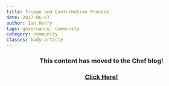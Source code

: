 ```yaml
---
title: Triage and Contribution Process
date: 2017-06-07
author: Ian Henry
tags: governance, community
category: community
classes: body-article
---
```


<h3><p style="text-align: center;">This content has moved to the Chef blog!</p></h3>
<h3><a href="https://blog.chef.io/2017/06/07/triage-and-contribution-process"><p style="text-align: center;">Click Here!</p></a></h3>
